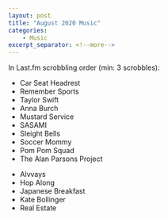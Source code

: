 ```yaml
---
layout: post
title: "August 2020 Music"
categories:
    - Music
excerpt_separator: <!--more-->
---
```

In Last.fm scrobbling order (min: 3 scrobbles):

- Car Seat Headrest
- Remember Sports
- Taylor Swift
- Anna Burch
- Mustard Service
- SASAMI
- Sleight Bells
- Soccer Mommy
- Pom Pom Squad
- The Alan Parsons Project
<!--more-->
- Alvvays
- Hop Along
- Japanese Breakfast
- Kate Bollinger
- Real Estate